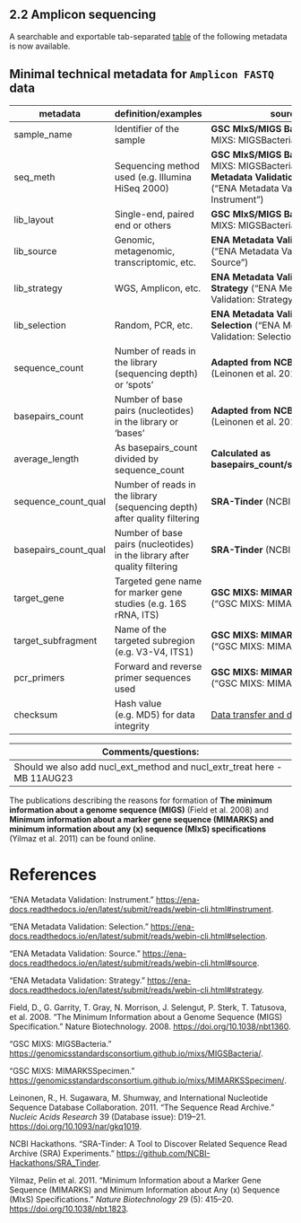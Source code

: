 ## 2.2 Amplicon sequencing

A searchable and exportable tab-separated
[table](Amplicon_Technical_Metadata.tsv) of the following metadata is
now available.

## Minimal technical metadata for `Amplicon FASTQ` data

| **metadata**         | **definition/examples**                                                   | **source**                                                                                                                             |
|------------------|------------------------------------|------------------|
| sample_name          | Identifier of the sample                                                  | **GSC MIxS/MIGS Bacteria** (“GSC MIXS: MIGSBacteria”)                                                                                  |
| seq_meth             | Sequencing method used (e.g. Illumina HiSeq 2000)                         | **GSC MIxS/MIGS Bacteria** (“GSC MIXS: MIGSBacteria”), **ENA Metadata Validation: Instrument** (“ENA Metadata Validation: Instrument”) |
| lib_layout           | Single-end, paired end or others                                          | **GSC MIxS/MIGS Bacteria** (“GSC MIXS: MIGSBacteria”)                                                                                  |
| lib_source           | Genomic, metagenomic, transcriptomic, etc.                                | **ENA Metadata Validation: Source** (“ENA Metadata Validation: Source”)                                                                |
| lib_strategy         | WGS, Amplicon, etc.                                                       | **ENA Metadata Validation: Strategy** (“ENA Metadata Validation: Strategy”)                                                            |
| lib_selection        | Random, PCR, etc.                                                         | **ENA Metadata Validation: Selection** (“ENA Metadata Validation: Selection”)                                                          |
| sequence_count       | Number of reads in the library (sequencing depth) or ‘spots’              | **Adapted from NCBI-SRA** (Leinonen et al. 2011)                                                                                       |
| basepairs_count      | Number of base pairs (nucleotides) in the library or ‘bases’              | **Adapted from NCBI-SRA** (Leinonen et al. 2011)                                                                                       |
| average_length       | As basepairs_count divided by sequence_count                              | **Calculated as basepairs_count/sequence_count**                                                                                       |
| sequence_count_qual  | Number of reads in the library (sequencing depth) after quality filtering | **SRA-Tinder** (NCBI Hackathons)                                                                                                       |
| basepairs_count_qual | Number of base pairs (nucleotides) in the library after quality filtering | **SRA-Tinder** (NCBI Hackathons)                                                                                                       |
| target_gene          | Targeted gene name for marker gene studies (e.g. 16S rRNA, ITS)           | **GSC MIXS: MIMARKSSpecimen** (“GSC MIXS: MIMARKSSpecimen”)                                                                            |
| target_subfragment   | Name of the targeted subregion (e.g. V3-V4, ITS1)                         | **GSC MIXS: MIMARKSSpecimen** (“GSC MIXS: MIMARKSSpecimen”)                                                                            |
| pcr_primers          | Forward and reverse primer sequences used                                 | **GSC MIXS: MIMARKSSpecimen** (“GSC MIXS: MIMARKSSpecimen”)                                                                            |
| checksum             | Hash value (e.g. MD5) for data integrity                                  | [Data transfer and data integrity](Data_Transfer_Data_Integrity.md)                                                                    |

| Comments/questions:                                                     |
|------------------------------------------------------------------------|
| Should we also add nucl_ext_method and nucl_extr_treat here -MB 11AUG23 |

The publications describing the reasons for formation of **The minimum
information about a genome sequence (MIGS)** (Field et al. 2008) and
**Minimum information about a marker gene sequence (MIMARKS) and minimum
information about any (x) sequence (MIxS) specifications** (Yilmaz et
al. 2011) can be found online.

# References

“ENA Metadata Validation: Instrument.”
<https://ena-docs.readthedocs.io/en/latest/submit/reads/webin-cli.html#instrument>.

“ENA Metadata Validation: Selection.”
<https://ena-docs.readthedocs.io/en/latest/submit/reads/webin-cli.html#selection>.

“ENA Metadata Validation: Source.”
<https://ena-docs.readthedocs.io/en/latest/submit/reads/webin-cli.html#source>.

“ENA Metadata Validation: Strategy.”
<https://ena-docs.readthedocs.io/en/latest/submit/reads/webin-cli.html#strategy>.

Field, D., G. Garrity, T. Gray, N. Morrison, J. Selengut, P. Sterk, T.
Tatusova, et al. 2008. “The Minimum Information about a Genome Sequence
(MIGS) Specification.” Nature Biotechnology. 2008.
<https://doi.org/10.1038/nbt1360>.

“GSC MIXS: MIGSBacteria.”
<https://genomicsstandardsconsortium.github.io/mixs/MIGSBacteria/>.

“GSC MIXS: MIMARKSSpecimen.”
<https://genomicsstandardsconsortium.github.io/mixs/MIMARKSSpecimen/>.

Leinonen, R., H. Sugawara, M. Shumway, and International Nucleotide
Sequence Database Collaboration. 2011. “The Sequence Read Archive.”
*Nucleic Acids Research* 39 (Database issue): D19–21.
<https://doi.org/10.1093/nar/gkq1019>.

NCBI Hackathons. “<span class="nocase">SRA-Tinder: A Tool to Discover
Related Sequence Read Archive (SRA) Experiments</span>.”
<https://github.com/NCBI-Hackathons/SRA_Tinder>.

Yilmaz, Pelin et al. 2011. “Minimum Information about a Marker Gene
Sequence (MIMARKS) and Minimum Information about Any (x) Sequence (MIxS)
Specifications.” *Nature Biotechnology* 29 (5): 415–20.
<https://doi.org/10.1038/nbt.1823>.
